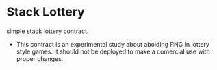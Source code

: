 # Stack Lottery
simple stack lottery contract. 

* This contract is an experimental study about aboiding RNG in lottery style games. It should not be deployed to make a comercial use with proper changes.

